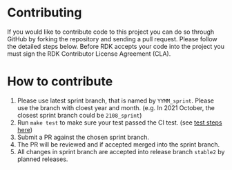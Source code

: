 Contributing
============
If you would like to contribute code to this project you can do so through GitHub by forking the repository
and sending a pull request. Please follow the detailed steps below.
Before RDK accepts your code into the project you must sign the RDK Contributor License Agreement (CLA).

How to contribute
=================
1. Please use latest sprint branch, that is named by `YYMM_sprint`.  Please use the branch with cloest year and month.
(e.g. In 2021 October, the closest sprint branch could be `2108_sprint`)
2. Run `make test` to make sure your test passed the CI test. (see [test steps here](tests/README.md))
3. Submit a PR against the chosen sprint branch.
4. The PR will be reviewed and if accepted merged into the sprint branch.
5. All changes in sprint branch are accepted into release branch `stable2` by planned releases.
